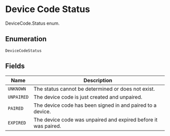 <!-- Optimized: 2025-10-06 -->
<!-- RPM: 1.6.2.1.1.6.2.1_device-code-status_20251006 -->
<!-- Session: E2E RPM DNA Application -->
<!-- AOM: RND (Reggie & Dro) -->
<!-- COI: TECHNOLOGY -->
<!-- RPM: HIGH -->
<!-- ACTION: BUILD -->


# Device Code Status

DeviceCode.Status enum.

## Enumeration

`DeviceCodeStatus`

## Fields

| Name | Description |
|  --- | --- |
| `UNKNOWN` | The status cannot be determined or does not exist. |
| `UNPAIRED` | The device code is just created and unpaired. |
| `PAIRED` | The device code has been signed in and paired to a device. |
| `EXPIRED` | The device code was unpaired and expired before it was paired. |
